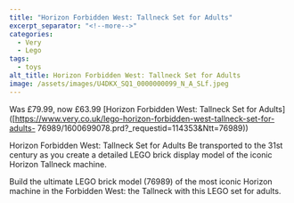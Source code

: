 ```yaml
---
title: "Horizon Forbidden West: Tallneck Set for Adults"
excerpt_separator: "<!--more-->"
categories:
  - Very
  - Lego
tags:
  - toys
alt_title: Horizon Forbidden West: Tallneck Set for Adults
image: /assets/images/U4DKX_SQ1_0000000099_N_A_SLf.jpeg
---
```

Was £79.99, now £63.99 [Horizon Forbidden West: Tallneck Set for Adults]([https://www.very.co.uk/lego-horizon-forbidden-west-tallneck-set-for-adults-
76989/1600699078.prd?_requestid=114353&amp;Ntt=76989))

Horizon Forbidden West: Tallneck Set for Adults
Be transported to the 31st century as you create a detailed LEGO brick display model of the iconic
Horizon Tallneck machine.

<!--more-->
Build the ultimate LEGO brick model (76989) of the most iconic Horizon machine in the Forbidden
West: the Tallneck with this LEGO set for adults.

